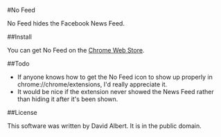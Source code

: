 #No Feed

No Feed hides the Facebook News Feed.

##Install

You can get No Feed on the [Chrome Web Store](https://chrome.google.com/webstore/detail/ajhlinhaimmakhbabjcgmhchbpehgkog).

##Todo

- If anyone knows how to get the No Feed icon to show up properly in chrome://chrome/extensions, I'd really appreciate it.
- It would be nice if the extension never showed the News Feed rather than hiding it after it's been shown.

##License

This software was written by David Albert. It is in the public domain.
